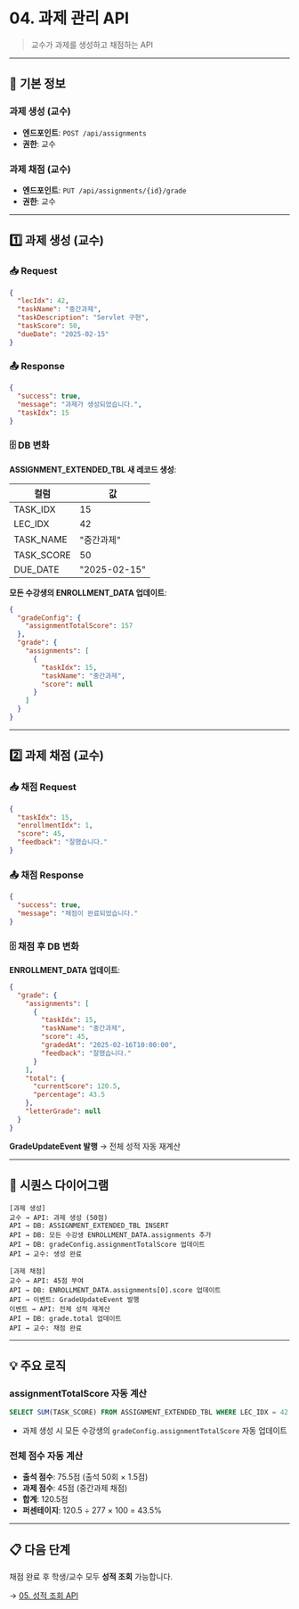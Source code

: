 # 04. 과제 관리 API

> 교수가 과제를 생성하고 채점하는 API

---

## 📌 기본 정보

### 과제 생성 (교수)

- **엔드포인트**: `POST /api/assignments`
- **권한**: 교수

### 과제 채점 (교수)

- **엔드포인트**: `PUT /api/assignments/{id}/grade`
- **권한**: 교수

---

## 1️⃣ 과제 생성 (교수)

### 📥 Request

```json
{
  "lecIdx": 42,
  "taskName": "중간과제",
  "taskDescription": "Servlet 구현",
  "taskScore": 50,
  "dueDate": "2025-02-15"
}
```

### 📤 Response

```json
{
  "success": true,
  "message": "과제가 생성되었습니다.",
  "taskIdx": 15
}
```

### 🗄️ DB 변화

**ASSIGNMENT_EXTENDED_TBL 새 레코드 생성**:

| 컬럼 | 값 |
|------|-----|
| TASK_IDX | 15 |
| LEC_IDX | 42 |
| TASK_NAME | "중간과제" |
| TASK_SCORE | 50 |
| DUE_DATE | "2025-02-15" |

**모든 수강생의 ENROLLMENT_DATA 업데이트**:

```json
{
  "gradeConfig": {
    "assignmentTotalScore": 157
  },
  "grade": {
    "assignments": [
      {
        "taskIdx": 15,
        "taskName": "중간과제",
        "score": null
      }
    ]
  }
}
```

---

## 2️⃣ 과제 채점 (교수)

### 📥 채점 Request

```json
{
  "taskIdx": 15,
  "enrollmentIdx": 1,
  "score": 45,
  "feedback": "잘했습니다."
}
```

### 📤 채점 Response

```json
{
  "success": true,
  "message": "채점이 완료되었습니다."
}
```

### 🗄️ 채점 후 DB 변화

**ENROLLMENT_DATA 업데이트**:

```json
{
  "grade": {
    "assignments": [
      {
        "taskIdx": 15,
        "taskName": "중간과제",
        "score": 45,
        "gradedAt": "2025-02-16T10:00:00",
        "feedback": "잘했습니다."
      }
    ],
    "total": {
      "currentScore": 120.5,
      "percentage": 43.5
    },
    "letterGrade": null
  }
}
```

**GradeUpdateEvent 발행** → 전체 성적 자동 재계산

---

## 🔄 시퀀스 다이어그램

```plaintext
[과제 생성]
교수 → API: 과제 생성 (50점)
API → DB: ASSIGNMENT_EXTENDED_TBL INSERT
API → DB: 모든 수강생 ENROLLMENT_DATA.assignments 추가
API → DB: gradeConfig.assignmentTotalScore 업데이트
API → 교수: 생성 완료

[과제 채점]
교수 → API: 45점 부여
API → DB: ENROLLMENT_DATA.assignments[0].score 업데이트
API → 이벤트: GradeUpdateEvent 발행
이벤트 → API: 전체 성적 재계산
API → DB: grade.total 업데이트
API → 교수: 채점 완료
```

---

## 💡 주요 로직

### assignmentTotalScore 자동 계산

```sql
SELECT SUM(TASK_SCORE) FROM ASSIGNMENT_EXTENDED_TBL WHERE LEC_IDX = 42
```

- 과제 생성 시 모든 수강생의 `gradeConfig.assignmentTotalScore` 자동 업데이트

### 전체 점수 자동 계산

- **출석 점수**: 75.5점 (출석 50회 × 1.5점)
- **과제 점수**: 45점 (중간과제 채점)
- **합계**: 120.5점
- **퍼센테이지**: 120.5 ÷ 277 × 100 = 43.5%

---

## 📋 다음 단계

채점 완료 후 학생/교수 모두 **성적 조회** 가능합니다.

→ [05. 성적 조회 API](./05_성적조회_API.md)
